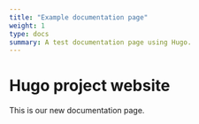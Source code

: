 ```yaml
---
title: "Example documentation page"
weight: 1
type: docs
summary: A test documentation page using Hugo.
---
```


# Hugo project website

This is our new documentation page.

